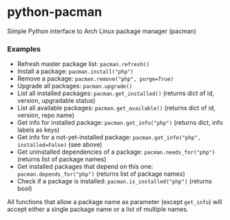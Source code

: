 # python-pacman

Simple Python interface to Arch Linux package manager (pacman)

### Examples

* Refresh master package list: `pacman.refresh()`
* Install a package: `pacman.install("php")`
* Remove a package: `pacman.remove("php", purge=True)`
* Upgrade all packages: `pacman.upgrade()`
* List all installed packages: `pacman.get_installed()` (returns dict of id, version, upgradable status)
* List all available packages: `pacman.get_available()` (returns dict of id, version, repo name)
* Get info for installed package: `pacman.get_info("php")` (returns dict, info labels as keys)
* Get info for a not-yet-installed package: `pacman.get_info("php", installed=False)` (see above)
* Get uninstalled dependencies of a package: `pacman.needs_for("php")` (returns list of package names)
* Get installed packages that depend on this one: `pacman.depends_for("php")` (returns list of package names)
* Check if a package is installed: `pacman.is_installed("php")` (returns bool)

All functions that allow a package name as parameter (except `get_info`) will accept either a single package name or a list of multiple names.
